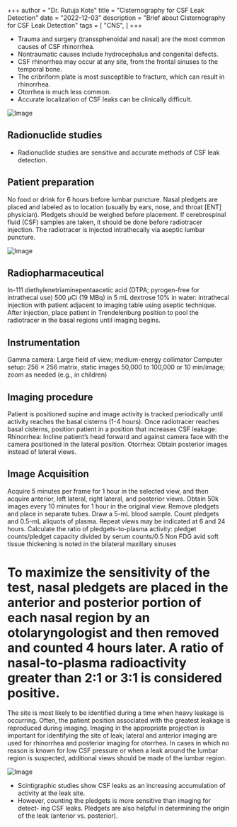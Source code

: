 +++
author = "Dr. Rutuja Kote"
title = "Cisternography for CSF Leak Detection"
date = "2022-12-03"
description = "Brief about Cisternography for CSF Leak Detection"
tags = [
    "CNS",
]
+++


- Trauma and surgery (transsphenoidal and nasal) are the most common causes of CSF rhinorrhea. 
- Nontraumatic causes include hydrocephalus and congenital defects.
- CSF rhinorrhea may occur at any site, from the frontal sinuses to the temporal bone. 
- The cribriform plate is most susceptible to fracture, which can result in rhinorrhea. 
- Otorrhea is much less common. 
- Accurate localization of CSF leaks can be clinically difficult.

![Image](/Cisternographyforleak/1.png)


## Radionuclide studies
- Radionuclide studies are sensitive and accurate methods of CSF leak detection. 


## Patient preparation
No food or drink for 6 hours before lumbar puncture. Nasal pledgets are placed and labeled as to location (usually by ears, nose, and throat [ENT] physician). Pledgets should be weighed before placement. If cerebrospinal fluid (CSF) samples are taken, it should be done before radiotracer injection. The radiotracer is injected intrathecally via aseptic lumbar puncture.


![Image](/Cisternographyforleak/2.png)


## Radiopharmaceutical
In-111 diethylenetriaminepentaacetic acid (DTPA; pyrogen-free for intrathecal use) 500 μCi (19 MBq) in 5 mL dextrose 10% in water: intrathecal injection with patient adjacent to imaging table using aseptic technique. After injection, place patient in Trendelenburg position to pool the radiotracer in the basal regions until imaging begins.


## Instrumentation
Gamma camera: Large field of view; medium-energy collimator
Computer setup: 256 × 256 matrix, static images 50,000 to 100,000 or 10 min/image; zoom as needed (e.g., in children)


## Imaging procedure
Patient is positioned supine and image activity is tracked periodically until activity reaches the basal cisterns (1-4 hours).
Once radiotracer reaches basal cisterns, position patient in a position that increases CSF leakage:
Rhinorrhea: Incline patient’s head forward and against camera face with
the camera positioned in the lateral position.
Otorrhea: Obtain posterior images instead of lateral views.


## Image Acquisition
Acquire 5 minutes per frame for 1 hour in the selected view, and then acquire anterior, left lateral, right lateral, and posterior views.
Obtain 50k images every 10 minutes for 1 hour in the original view.
Remove pledgets and place in separate tubes. Draw a 5-mL blood sample.
Count pledgets and 0.5-mL aliquots of plasma.
Repeat views may be indicated at 6 and 24 hours.
Calculate the ratio of pledgets-to-plasma activity: pledget counts/pledget
capacity divided by serum counts/0.5 Non FDG avid soft tissue thickening is noted in the bilateral maxillary sinuses


# To maximize the sensitivity of the test, nasal pledgets are placed in the anterior and posterior portion of each nasal region by an otolaryngologist and then removed and counted 4 hours later. A ratio of nasal-to-plasma radioactivity greater than 2:1 or 3:1 is considered positive.


The site is most likely to be identified during a time when heavy leakage is occurring. Often, the patient position associated with the greatest leakage is reproduced during imaging. Imaging in the appropriate projection is important for identifying the site of leak; lateral and anterior imaging are used for rhinorrhea and posterior imaging for otorrhea. In cases in which no reason is known for low CSF pressure or when a leak around the lumbar region is suspected, additional views should be made of the lumbar region.


![Image](/Cisternographyforleak/3.png)


- Scintigraphic studies show CSF leaks as an increasing accumulation of activity at the leak site.  
- However, counting the pledgets is more sensitive than imaging for detect- ing CSF leaks. Pledgets are also helpful in determining the origin of the leak (anterior vs. posterior).















